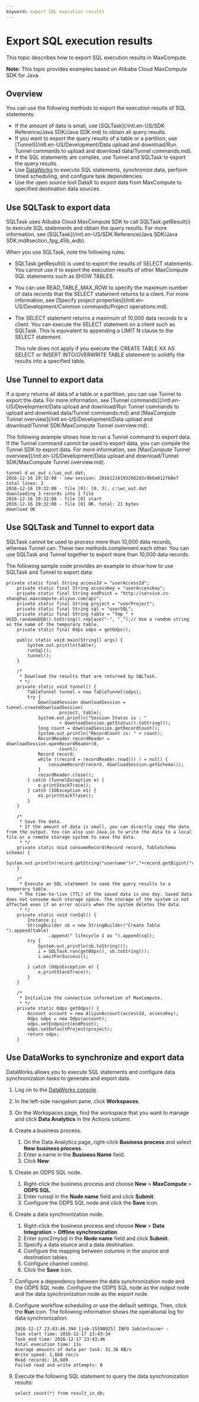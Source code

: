 ```yaml
---
keyword: export SQL execution results
---
```


# Export SQL execution results

This topic describes how to export SQL execution results in MaxCompute.

**Note:** This topic provides examples based on Alibaba Cloud MaxCompute SDK for Java.

## Overview

You can use the following methods to export the execution results of SQL statements:

-   If the amount of data is small, use [SQLTask](/intl.en-US/SDK Reference/Java SDK/Java SDK.md) to obtain all query results.
-   If you want to export the query results of a table or a partition, use [Tunnel](/intl.en-US/Development/Data upload and download/Run Tunnel commands to upload and download data/Tunnel commands.md).
-   If the SQL statements are complex, use Tunnel and SQLTask to export the query results.
-   Use [DataWorks](https://data.aliyun.com/product/ide?) to execute SQL statements, synchronize data, perform timed scheduling, and configure task dependencies.
-   Use the open source tool DataX to export data from MaxCompute to specified destination data sources.

## Use SQLTask to export data

SQLTask uses Alibaba Cloud MaxCompute SDK to call SQLTask.getResult\(i\) to execute SQL statements and obtain the query results. For more information, see [SQLTask](/intl.en-US/SDK Reference/Java SDK/Java SDK.md#section_fpg_45b_wdb).

When you use SQLTask, note the following rules:

-   SQLTask.getResult\(i\) is used to export the results of SELECT statements. You cannot use it to export the execution results of other MaxCompute SQL statements such as SHOW TABLES.
-   You can use READ\_TABLE\_MAX\_ROW to specify the maximum number of data records that the SELECT statement returns to a client. For more information, see [Specify project properties](/intl.en-US/Development/Common commands/Project operations.md).
-   The SELECT statement returns a maximum of 10,000 data records to a client. You can execute the SELECT statement on a client such as SQLTask. This is equivalent to appending a LIMIT N clause to the SELECT statement.

    This rule does not apply if you execute the CREATE TABLE XX AS SELECT or INSERT INTO/OVERWRITE TABLE statement to solidify the results into a specified table.


## Use Tunnel to export data

If a query returns all data of a table or a partition, you can use Tunnel to export the data. For more information, see [Tunnel commands](/intl.en-US/Development/Data upload and download/Run Tunnel commands to upload and download data/Tunnel commands.md) and [MaxCompute Tunnel overview](/intl.en-US/Development/Data upload and download/Tunnel SDK/MaxCompute Tunnel overview.md).

The following example shows how to run a Tunnel command to export data. If the Tunnel command cannot be used to export data, you can compile the Tunnel SDK to export data. For more information, see [MaxCompute Tunnel overview](/intl.en-US/Development/Data upload and download/Tunnel SDK/MaxCompute Tunnel overview.md).

```
tunnel d wc_out c:\wc_out.dat;
2016-12-16 19:32:08 - new session: 201612161932082d3c9b0a012f68e7 total lines: 3
2016-12-16 19:32:08 - file [0]: [0, 3), c:\wc_out.dat
downloading 3 records into 1 file
2016-12-16 19:32:08 - file [0] start
2016-12-16 19:32:08 - file [0] OK. total: 21 bytes
download OK
```

## Use SQLTask and Tunnel to export data

SQLTask cannot be used to process more than 10,000 data records, whereas Tunnel can. These two methods complement each other. You can use SQLTask and Tunnel together to export more than 10,000 data records.

The following sample code provides an example to show how to use SQLTask and Tunnel to export data:

```
private static final String accessId = "userAccessId";
    private static final String accessKey = "userAccessKey";
    private static final String endPoint = "http://service.cn-shanghai.maxcompute.aliyun.com/api";
    private static final String project = "userProject";
    private static final String sql = "userSQL";
    private static final String table = "Tmp_" + UUID.randomUUID().toString().replace("-", "_");// Use a random string as the name of the temporary table.
    private static final Odps odps = getOdps();

    public static void main(String[] args) {
        System.out.println(table);
        runSql();
        tunnel();
    }

    /*
     * Download the results that are returned by SQLTask.
     * */
    private static void tunnel() {
        TableTunnel tunnel = new TableTunnel(odps);
        try {
            DownloadSession downloadSession = tunnel.createDownloadSession(
                    project, table);
            System.out.println("Session Status is : "
                    + downloadSession.getStatus().toString());
            long count = downloadSession.getRecordCount();
            System.out.println("RecordCount is: " + count);
            RecordReader recordReader = downloadSession.openRecordReader(0,
                    count);
            Record record;
            while ((record = recordReader.read()) ! = null) {
                consumeRecord(record, downloadSession.getSchema());
            }
            recordReader.close();
        } catch (TunnelException e) {
            e.printStackTrace();
        } catch (IOException e1) {
            e1.printStackTrace();
        }
    }

    /*
     * Save the data.
     * If the amount of data is small, you can directly copy the data from the output. You can also use Java.io to write the data to a local file or a remote storage system to save the data.
     * */
    private static void consumeRecord(Record record, TableSchema schema) {
        System.out.println(record.getString("username")+","+record.getBigint("cnt"));
    }

    /*
     * Execute an SQL statement to save the query results to a temporary table.
     * The time-to-live (TTL) of the saved data is one day. Saved data does not consume much storage space. The storage of the system is not affected even if an error occurs when the system deletes the data.
     * */
    private static void runSql() {
        Instance i;
        StringBuilder sb = new StringBuilder("Create Table ").append(table)
                .append(" lifecycle 1 as ").append(sql);
        try {
            System.out.println(sb.toString());
            i = SQLTask.run(getOdps(), sb.toString());
            i.waitForSuccess();

        } catch (OdpsException e) {
            e.printStackTrace();
        }
    }

    /*
     * Initialize the connection information of MaxCompute.
     * */
    private static Odps getOdps() {
        Account account = new AliyunAccount(accessId, accessKey);
        Odps odps = new Odps(account);
        odps.setEndpoint(endPoint);
        odps.setDefaultProject(project);
        return odps;
    }
```

## Use DataWorks to synchronize and export data

DataWorks allows you to execute SQL statements and configure data synchronization tasks to generate and export data.

1.  Log on to the [DataWorks console](https://workbench.data.aliyun.com/console).
2.  In the left-side navigation pane, click **Workspaces**.
3.  On the Workspaces page, find the workspace that you want to manage and click **Data Analytics** in the Actions column.
4.  Create a business process.
    1.  On the Data Analytics page, right-click **Business process** and select **New business process**.
    2.  Enter a name in the **Business Name** field.
    3.  Click **New**.
5.  Create an ODPS SQL node.
    1.  Right-click the business process and choose **New** \> **MaxCompute** \> **ODPS SQL**.
    2.  Enter runsql in the **Node name** field and click **Submit**.
    3.  Configure the ODPS SQL node and click the **Save** icon.
6.  Create a data synchronization node.
    1.  Right-click the business process and choose **New** \> **Data Integration** \> **Offline synchronization**.
    2.  Enter sync2mysql in the **Node name** field and click **Submit**.
    3.  Specify a data source and a data destination.
    4.  Configure the mapping between columns in the source and destination tables.
    5.  Configure channel control.
    6.  Click the **Save** icon.
7.  Configure a dependency between the data synchronization node and the ODPS SQL node. Configure the ODPS SQL node as the output node and the data synchronization node as the export node.
8.  Configure workflow scheduling or use the default settings. Then, click the **Run** icon. The following information shows the operational log for data synchronization:

    ```
    2016-12-17 23:43:46.394 [job-15598025] INFO JobContainer - 
    Task start time: 2016-12-17 23:43:34
    Task end time: 2016-12-17 23:43:46
    Total execution time: 11s
    Average amounts of data per task: 31.36 KB/s
    Write speed: 1,668 rec/s
    Read records: 16,689
    Failed read and write attempts: 0
    ```

9.  Execute the following SQL statement to query the data synchronization results:

    ```
    select count(*) from result_in_db;
    ```


